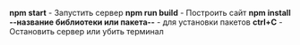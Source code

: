 **npm start** - Запустить сервер
**npm run build** - Построить сайт 
**npm install** **--название библиотеки или пакета--** - для установки пакетов
**ctrl+С** - Остановить сервер или убить терминал
